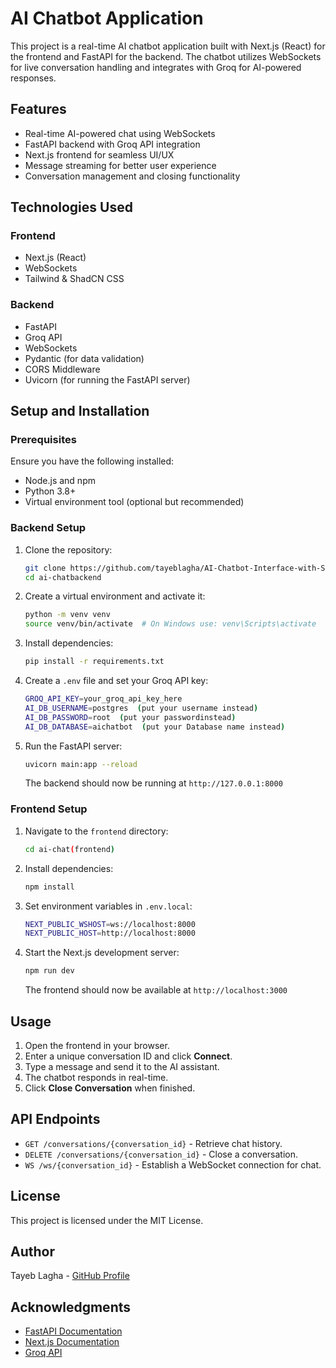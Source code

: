 # AI Chatbot Application

This project is a real-time AI chatbot application built with Next.js (React) for the frontend and FastAPI for the backend. The chatbot utilizes WebSockets for live conversation handling and integrates with Groq for AI-powered responses.

## Features
- Real-time AI-powered chat using WebSockets
- FastAPI backend with Groq API integration
- Next.js frontend for seamless UI/UX
- Message streaming for better user experience
- Conversation management and closing functionality

## Technologies Used
### Frontend
- Next.js (React)
- WebSockets
- Tailwind & ShadCN CSS

### Backend
- FastAPI
- Groq API
- WebSockets
- Pydantic (for data validation)
- CORS Middleware
- Uvicorn (for running the FastAPI server)

## Setup and Installation

### Prerequisites
Ensure you have the following installed:
- Node.js and npm
- Python 3.8+
- Virtual environment tool (optional but recommended)

### Backend Setup
1. Clone the repository:
   ```sh
   git clone https://github.com/tayeblagha/AI-Chatbot-Interface-with-Streaming-.git
   cd ai-chatbackend
   ```
2. Create a virtual environment and activate it:
   ```sh
   python -m venv venv
   source venv/bin/activate  # On Windows use: venv\Scripts\activate
   ```
3. Install dependencies:
   ```sh
   pip install -r requirements.txt
   ```
4. Create a `.env` file and set your Groq API key:
   ```sh
   GROQ_API_KEY=your_groq_api_key_here
   AI_DB_USERNAME=postgres  (put your username instead)
   AI_DB_PASSWORD=root  (put your passwordinstead)
   AI_DB_DATABASE=aichatbot  (put your Database name instead)

   ```
5. Run the FastAPI server:
   ```sh
   uvicorn main:app --reload
   ```
   The backend should now be running at `http://127.0.0.1:8000`

### Frontend Setup
1. Navigate to the `frontend` directory:
   ```sh
   cd ai-chat(frontend)
   ```
2. Install dependencies:
   ```sh
   npm install
   ```
3. Set environment variables in `.env.local`:
   ```sh
   NEXT_PUBLIC_WSHOST=ws://localhost:8000
   NEXT_PUBLIC_HOST=http://localhost:8000
   ```
4. Start the Next.js development server:
   ```sh
   npm run dev
   ```
   The frontend should now be available at `http://localhost:3000`

## Usage
1. Open the frontend in your browser.
2. Enter a unique conversation ID and click **Connect**.
3. Type a message and send it to the AI assistant.
4. The chatbot responds in real-time.
5. Click **Close Conversation** when finished.

## API Endpoints
- `GET /conversations/{conversation_id}` - Retrieve chat history.
- `DELETE /conversations/{conversation_id}` - Close a conversation.
- `WS /ws/{conversation_id}` - Establish a WebSocket connection for chat.



## License
This project is licensed under the MIT License.

## Author
Tayeb Lagha - [GitHub Profile](https://github.com/your-github)

## Acknowledgments
- [FastAPI Documentation](https://fastapi.tiangolo.com/)
- [Next.js Documentation](https://nextjs.org/docs/)
- [Groq API](https://groq.com/)

